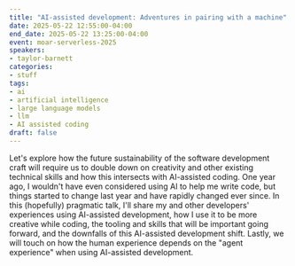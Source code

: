 ```yaml
---
title: "AI-assisted development: Adventures in pairing with a machine"
date: 2025-05-22 12:55:00-04:00
end_date: 2025-05-22 13:25:00-04:00
event: moar-serverless-2025
speakers:
- taylor-barnett
categories:
- stuff
tags:
- ai
- artificial intelligence
- large language models
- llm
- AI assisted coding
draft: false
---
```


Let's explore how the future sustainability of the software development craft will require us to double down on creativity and other existing technical skills and how this intersects with AI-assisted coding. One year ago, I wouldn't have even considered using AI to help me write code, but things started to change last year and have rapidly changed ever since. In this (hopefully) pragmatic talk, I'll share my and other developers' experiences using AI-assisted development, how I use it to be more creative while coding, the tooling and skills that will be important going forward, and the downfalls of this AI-assisted development shift. Lastly, we will touch on how the human experience depends on the "agent experience" when using AI-assisted development.